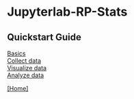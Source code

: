 # Jupyterlab-RP-Stats


## Quickstart Guide

[Basics](./src/md/basics.md) <br>
[Collect data](./src/md/collector.md) <br>
[Visualize data](./src/md/visualizer.md) <br>
[Analyze data](./src/md/analyzer.md) <br>

[[Home]](../README.md)





